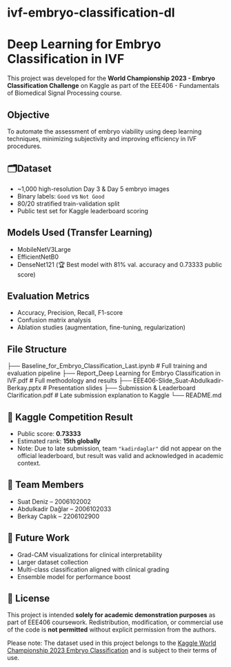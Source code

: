 # ivf-embryo-classification-dl

# Deep Learning for Embryo Classification in IVF

This project was developed for the **World Championship 2023 - Embryo Classification Challenge** on Kaggle as part of the EEE406 - Fundamentals of Biomedical Signal Processing course.

## Objective
To automate the assessment of embryo viability using deep learning techniques, minimizing subjectivity and improving efficiency in IVF procedures.

## 🗂Dataset
- ~1,000 high-resolution Day 3 & Day 5 embryo images
- Binary labels: `Good` vs `Not Good`
- 80/20 stratified train-validation split
- Public test set for Kaggle leaderboard scoring

##  Models Used (Transfer Learning)
- MobileNetV3Large
- EfficientNetB0
- DenseNet121 (🏆 Best model with 81% val. accuracy and 0.73333 public score)

## Evaluation Metrics
- Accuracy, Precision, Recall, F1-score
- Confusion matrix analysis
- Ablation studies (augmentation, fine-tuning, regularization)

## File Structure
├── Baseline_for_Embryo_Classification_Last.ipynb # Full training and evaluation pipeline
├── Report_Deep Learning for Embryo Classification in IVF.pdf # Full methodology and results
├── EEE406-Slide_Suat-Abdulkadir-Berkay.pptx # Presentation slides
├── Submission & Leaderboard Clarification.pdf # Late submission explanation to Kaggle
└── README.md


## 🏅 Kaggle Competition Result
- Public score: **0.73333**
- Estimated rank: **15th globally**
- Note: Due to late submission, team `"kadirdaglar"` did not appear on the official leaderboard, but result was valid and acknowledged in academic context.

## 📌 Team Members
- Suat Deniz – 2006102002  
- Abdulkadir Dağlar – 2006102033  
- Berkay Caplık – 2206102900  

## 🔮 Future Work
- Grad-CAM visualizations for clinical interpretability
- Larger dataset collection
- Multi-class classification aligned with clinical grading
- Ensemble model for performance boost

## 📄 License
This project is intended **solely for academic demonstration purposes** as part of EEE406 coursework. Redistribution, modification, or commercial use of the code is **not permitted** without explicit permission from the authors.

Please note: The dataset used in this project belongs to the [Kaggle World Championship 2023 Embryo Classification](https://www.kaggle.com/competitions/world-championship-2023-embryo-classification) and is subject to their terms of use.


